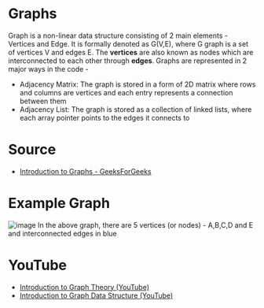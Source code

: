# Graphs

Graph is a non-linear data structure consisting of 2 main elements - Vertices and Edge. It is formally denoted as G(V,E), where G graph is a set of vertices V and edges E. 
The **vertices** are also known as nodes which are interconnected to each other through **edges**. Graphs are represented in 2 major ways in the code - 
* Adjacency Matrix: The graph is stored in a form of 2D matrix where rows and columns are vertices and each entry represents a connection between them
* Adjacency List: The graph is stored as a collection of linked lists, where each array pointer points to the edges it connects to

# Source

- [Introduction to Graphs - GeeksForGeeks](https://www.geeksforgeeks.org/introduction-to-graphs-data-structure-and-algorithm-tutorials/)

# Example Graph
![image](https://user-images.githubusercontent.com/21677583/194344327-82415a50-663a-4773-8bcb-220527b64837.png)
In the above graph, there are 5 vertices (or nodes) - A,B,C,D and E and interconnected edges in blue

# YouTube

- [Introduction to Graph Theory (YouTube)](https://www.youtube.com/watch?v=LFKZLXVO-Dg)
- [Introduction to Graph Data Structure (YouTube)](https://www.youtube.com/watch?v=gXgEDyodOJU )
